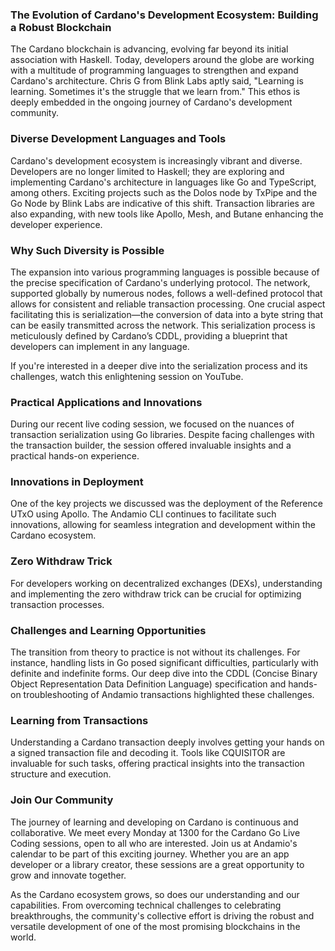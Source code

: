 ### The Evolution of Cardano's Development Ecosystem: Building a Robust Blockchain
The Cardano blockchain is advancing, evolving far beyond its initial association with Haskell. Today, developers around the globe are working with a multitude of programming languages to strengthen and expand Cardano's architecture. Chris G from Blink Labs aptly said, "Learning is learning. Sometimes it's the struggle that we learn from." This ethos is deeply embedded in the ongoing journey of Cardano's development community.

### Diverse Development Languages and Tools
Cardano's development ecosystem is increasingly vibrant and diverse. Developers are no longer limited to Haskell; they are exploring and implementing Cardano's architecture in languages like Go and TypeScript, among others. Exciting projects such as the Dolos node by TxPipe and the Go Node by Blink Labs are indicative of this shift. Transaction libraries are also expanding, with new tools like Apollo, Mesh, and Butane enhancing the developer experience.

### Why Such Diversity is Possible
The expansion into various programming languages is possible because of the precise specification of Cardano's underlying protocol. The network, supported globally by numerous nodes, follows a well-defined protocol that allows for consistent and reliable transaction processing. One crucial aspect facilitating this is serialization—the conversion of data into a byte string that can be easily transmitted across the network. This serialization process is meticulously defined by Cardano’s CDDL, providing a blueprint that developers can implement in any language.

If you're interested in a deeper dive into the serialization process and its challenges, watch this enlightening session on YouTube.

### Practical Applications and Innovations
During our recent live coding session, we focused on the nuances of transaction serialization using Go libraries. Despite facing challenges with the transaction builder, the session offered invaluable insights and a practical hands-on experience.

### Innovations in Deployment
One of the key projects we discussed was the deployment of the Reference UTxO using Apollo. The Andamio CLI continues to facilitate such innovations, allowing for seamless integration and development within the Cardano ecosystem.

### Zero Withdraw Trick
For developers working on decentralized exchanges (DEXs), understanding and implementing the zero withdraw trick can be crucial for optimizing transaction processes.

### Challenges and Learning Opportunities
The transition from theory to practice is not without its challenges. For instance, handling lists in Go posed significant difficulties, particularly with definite and indefinite forms. Our deep dive into the CDDL (Concise Binary Object Representation Data Definition Language) specification and hands-on troubleshooting of Andamio transactions highlighted these challenges.

### Learning from Transactions
Understanding a Cardano transaction deeply involves getting your hands on a signed transaction file and decoding it. Tools like CQUISITOR are invaluable for such tasks, offering practical insights into the transaction structure and execution.

### Join Our Community
The journey of learning and developing on Cardano is continuous and collaborative. We meet every Monday at 1300 for the Cardano Go Live Coding sessions, open to all who are interested. Join us at Andamio's calendar to be part of this exciting journey. Whether you are an app developer or a library creator, these sessions are a great opportunity to grow and innovate together.

As the Cardano ecosystem grows, so does our understanding and our capabilities. From overcoming technical challenges to celebrating breakthroughs, the community's collective effort is driving the robust and versatile development of one of the most promising blockchains in the world.